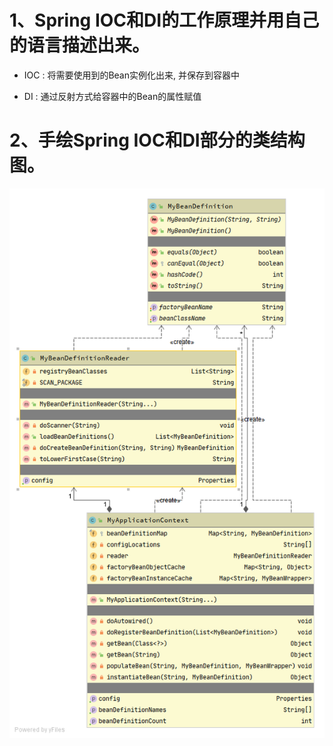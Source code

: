 # 1、Spring IOC和DI的工作原理并用自己的语言描述出来。

* IOC : 将需要使用到的Bean实例化出来, 并保存到容器中

* DI : 通过反射方式给容器中的Bean的属性赋值


# 2、手绘Spring IOC和DI部分的类结构图。

![](./homeworkMD/SpringIOC.png)
